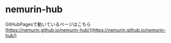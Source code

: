 # nemurin-hub
GitHubPagesで動いているページはこちら  
[https://nemurin.github.io/nemurin-hub/](https://nemurin.github.io/nemurin-hub/)
